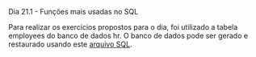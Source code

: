 Dia 21.1 - Funções mais usadas no SQL

Para realizar os exercícios propostos para o dia, foi utilizado a tabela employees do banco de dados hr. O banco de dados pode ser gerado e restaurado usando este [arquivo SQL](https://assets.app.betrybe.com/back-end/sql/hr-cebf8bc2a5bb252bc470ae28943604c6.sql).